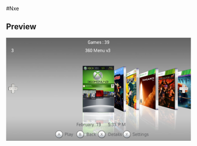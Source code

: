 
#Nxe
## Preview
![Nxe Theme Preview](https://raw.githubusercontent.com/jackrabbit72380/Uniflow/main/Interface/themes/Nxe/preview.png)

